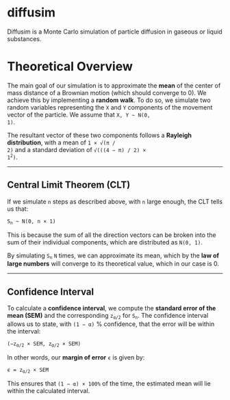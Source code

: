 # diffusim
Diffusim is a Monte Carlo simulation of particle diffusion in gaseous or liquid substances.

# Theoretical Overview

The main goal of our simulation is to approximate the **mean** of the center of mass distance of a Brownian motion (which should converge to 0). We achieve this by implementing a **random walk**. To do so, we simulate two random variables representing the <code>X</code> and <code>Y</code> components of the movement vector of the particle. We assume that <code>X, Y ~ N(0, 1)</code>.

The resultant vector of these two components follows a **Rayleigh distribution**, with a mean of <code>1 &times; &radic;(&pi; / 2)</code> and a standard deviation of <code>&radic;(((4 &minus; &pi;) / 2) &times; 1<sup>2</sup>)</code>.

---

## Central Limit Theorem (CLT)

If we simulate <code>n</code> steps as described above, with <code>n</code> large enough, the CLT tells us that:

<code>S<sub>n</sub> ~ N(0, n &times; 1)</code>

This is because the sum of all the direction vectors can be broken into the sum of their individual components, which are distributed as <code>N(0, 1)</code>.

By simulating <code>S<sub>n</sub></code> <code>N</code> times, we can approximate its mean, which by the **law of large numbers** will converge to its theoretical value, which in our case is 0.

---

## Confidence Interval

To calculate a **confidence interval**, we compute the **standard error of the mean (SEM)** and the corresponding <code>z<sub>&alpha;/2</sub></code> for <code>S<sub>n</sub></code>. The confidence interval allows us to state, with <code>(1 &minus; &alpha;)</code> &#37; confidence, that the error will be within the interval:

<code>(&minus;z<sub>&alpha;/2</sub> &times; SEM, z<sub>&alpha;/2</sub> &times; SEM)</code>

In other words, our **margin of error** <code>&varepsilon;</code> is given by:

<code>&varepsilon; = z<sub>&alpha;/2</sub> &times; SEM</code>

This ensures that <code>(1 &minus; &alpha;) &times; 100&#37;</code> of the time, the estimated mean will lie within the calculated interval.
